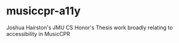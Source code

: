 # musiccpr-a11y
Joshua Hairston's JMU CS Honor's Thesis work broadly relating to accessibility in MusicCPR
